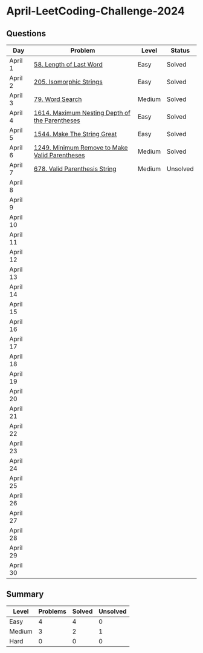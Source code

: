 # April-LeetCoding-Challenge-2024

## Questions
| Day | Problem | Level | Status |
| --- | --- | --- | --- |
| April 1 | [58. Length of Last Word](https://leetcode.com/problems/length-of-last-word/) | Easy | Solved |
| April 2 | [205. Isomorphic Strings](https://leetcode.com/problems/isomorphic-strings/) | Easy | Solved |
| April 3 | [79. Word Search](https://leetcode.com/problems/word-search/) | Medium | Solved |
| April 4 | [1614. Maximum Nesting Depth of the Parentheses](https://leetcode.com/problems/maximum-nesting-depth-of-the-parentheses/) | Easy | Solved |
| April 5 | [1544. Make The String Great](https://leetcode.com/problems/make-the-string-great/) | Easy | Solved |
| April 6 | [1249. Minimum Remove to Make Valid Parentheses](https://leetcode.com/problems/minimum-remove-to-make-valid-parentheses/) | Medium | Solved |
| April 7 | [678. Valid Parenthesis String](https://leetcode.com/problems/valid-parenthesis-string/) | Medium | Unsolved |
| April 8 | []() |  |  |
| April 9 | []() |  |  |
| April 10 | []() |  |  |
| April 11 | []() |  |  |
| April 12 | []() |  |  |
| April 13 | []() |  |  |
| April 14 | []() |  |  |
| April 15 | []() |  |  |
| April 16 | []() |  |  |
| April 17 | []() |  |  |
| April 18 | []() |  |  |
| April 19 | []() |  |  |
| April 20 | []() |  |  |
| April 21 | []() |  |  |
| April 22 | []() |  |  |
| April 23 | []() |  |  |
| April 24 | []() |  |  |
| April 25 | []() |  |  |
| April 26 | []() |  |  |
| April 27 | []() |  |  |
| April 28 | []() |  |  |
| April 29 | []() |  |  |
| April 30 | []() |  |  |


## Summary
| Level  | Problems | Solved | Unsolved |
| ---    | --- | --- | --- |
| Easy   | 4 | 4 | 0 |
| Medium | 3 | 2 | 1 |
| Hard   | 0 | 0 | 0 |
